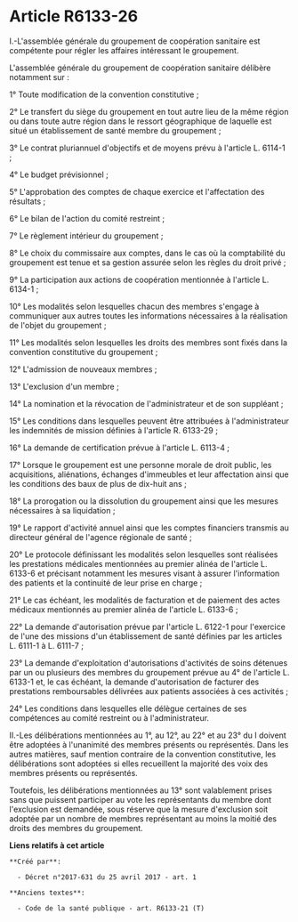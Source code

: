 # Article R6133-26

I.-L'assemblée générale du groupement de coopération sanitaire est compétente pour régler les affaires intéressant le
groupement.

L'assemblée générale du groupement de coopération sanitaire délibère notamment sur :

1° Toute modification de la convention constitutive ;

2° Le transfert du siège du groupement en tout autre lieu de la même région ou dans toute autre région dans le ressort
géographique de laquelle est situé un établissement de santé membre du groupement ;

3° Le contrat pluriannuel d'objectifs et de moyens prévu à l'article L. 6114-1 ;

4° Le budget prévisionnel ;

5° L'approbation des comptes de chaque exercice et l'affectation des résultats ;

6° Le bilan de l'action du comité restreint ;

7° Le règlement intérieur du groupement ;

8° Le choix du commissaire aux comptes, dans le cas où la comptabilité du groupement est tenue et sa gestion assurée selon
les règles du droit privé ;

9° La participation aux actions de coopération mentionnée à l'article L. 6134-1 ;

10° Les modalités selon lesquelles chacun des membres s'engage à communiquer aux autres toutes les informations nécessaires à
la réalisation de l'objet du groupement ;

11° Les modalités selon lesquelles les droits des membres sont fixés dans la convention constitutive du groupement ;

12° L'admission de nouveaux membres ;

13° L'exclusion d'un membre ;

14° La nomination et la révocation de l'administrateur et de son suppléant ;

15° Les conditions dans lesquelles peuvent être attribuées à l'administrateur les indemnités de mission définies à l'article
R. 6133-29 ;

16° La demande de certification prévue à l'article L. 6113-4 ;

17° Lorsque le groupement est une personne morale de droit public, les acquisitions, aliénations, échanges d'immeubles et
leur affectation ainsi que les conditions des baux de plus de dix-huit ans ;

18° La prorogation ou la dissolution du groupement ainsi que les mesures nécessaires à sa liquidation ;

19° Le rapport d'activité annuel ainsi que les comptes financiers transmis au directeur général de l'agence régionale de
santé ;

20° Le protocole définissant les modalités selon lesquelles sont réalisées les prestations médicales mentionnées au premier
alinéa de l'article L. 6133-6 et précisant notamment les mesures visant à assurer l'information des patients et la continuité
de leur prise en charge ;

21° Le cas échéant, les modalités de facturation et de paiement des actes médicaux mentionnés au premier alinéa de l'article
L. 6133-6 ;

22° La demande d'autorisation prévue par l'article L. 6122-1 pour l'exercice de l'une des missions d'un établissement de
santé définies par les articles L. 6111-1 à L. 6111-7  ;

23° La demande d'exploitation d'autorisations d'activités de soins détenues par un ou plusieurs des membres du groupement
prévue au 4° de l'article L. 6133-1 et, le cas échéant, la demande d'autorisation de facturer des prestations remboursables
délivrées aux patients associées à ces activités ;

24° Les conditions dans lesquelles elle délègue certaines de ses compétences au comité restreint ou à l'administrateur.

II.-Les délibérations mentionnées au 1°, au 12°, au 22° et au 23° du I doivent être adoptées à l'unanimité des membres
présents ou représentés. Dans les autres matières, sauf mention contraire de la convention constitutive, les délibérations
sont adoptées si elles recueillent la majorité des voix des membres présents ou représentés.

Toutefois, les délibérations mentionnées au 13° sont valablement prises sans que puissent participer au vote les
représentants du membre dont l'exclusion est demandée, sous réserve que la mesure d'exclusion soit adoptée par un nombre de
membres représentant au moins la moitié des droits des membres du groupement.

**Liens relatifs à cet article**

	**Créé par**:

	  - Décret n°2017-631 du 25 avril 2017 - art. 1

	**Anciens textes**:

	  - Code de la santé publique - art. R6133-21 (T)
